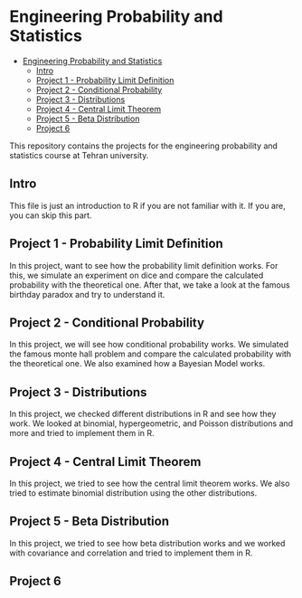 # Engineering Probability and Statistics

- [Engineering Probability and Statistics](#engineering-probability-and-statistics)
  - [Intro](#intro)
  - [Project 1 - Probability Limit Definition](#project-1---probability-limit-definition)
  - [Project 2 - Conditional Probability](#project-2---conditional-probability)
  - [Project 3 - Distributions](#project-3---distributions)
  - [Project 4 - Central Limit Theorem](#project-4---central-limit-theorem)
  - [Project 5 - Beta Distribution](#project-5---beta-distribution)
  - [Project 6](#project-6)

This repository contains the projects for the engineering probability and statistics course at Tehran university.

## Intro

This file is just an introduction to R if you are not familiar with it. If you are, you can skip this part.

## Project 1 - Probability Limit Definition

In this project, want to see how the probability limit definition works. For this, we simulate an experiment on dice and compare the calculated probability with the theoretical one. After that, we take a look at the famous birthday paradox and try to understand it.

## Project 2 - Conditional Probability

In this project, we will see how conditional probability works. We simulated the famous monte hall problem and compare the calculated probability with the theoretical one. We also examined how a Bayesian Model works.

## Project 3 - Distributions

In this project, we checked different distributions in R and see how they work. We looked at binomial, hypergeometric, and Poisson distributions and more and tried to implement them in R.

## Project 4 - Central Limit Theorem

In this project, we tried to see how the central limit theorem works. We also tried to estimate binomial distribution using the other distributions.

## Project 5 - Beta Distribution

In this project, we tried to see how beta distribution works and we worked with covariance and correlation and tried to implement them in R.

## Project 6
